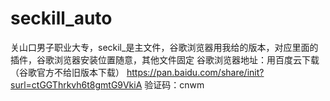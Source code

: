 # seckill_auto
关山口男子职业大专，seckil_是主文件，谷歌浏览器用我给的版本，对应里面的插件，谷歌浏览器安装位置随意，其他文件固定
谷歌浏览器地址：用百度云下载（谷歌官方不给旧版本下载）
https://pan.baidu.com/share/init?surl=ctGGThrkvh6t8gmtG9VkiA
验证码：cnwm
